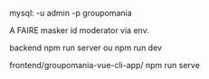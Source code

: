 mysql:
-u admin
-p groupomania

A FAIRE 
masker id moderator via env.

backend npm run server ou npm run dev

frontend/groupomania-vue-cli-app/  npm run serve